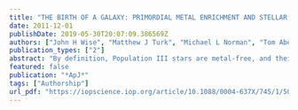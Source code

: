 ```yaml
---
title: "THE BIRTH OF A GALAXY: PRIMORDIAL METAL ENRICHMENT AND STELLAR POPULATIONS"
date: 2011-12-01
publishDate: 2019-05-30T20:07:09.386569Z
authors: ["John H Wise", "Matthew J Turk", "Michael L Norman", "Tom Abel"]
publication_types: ["2"]
abstract: "By definition, Population III stars are metal-free, and their protostellar collapse is driven by molecular hydrogen cooling in the gas phase, leading to large characteristic masses. Population II stars with lower characteristic masses form when the star-forming gas reaches a critical metallicity of 10--6-10--3.5 Z ☉. We present an adaptive mesh refinement radiation hydrodynamics simulation that follows the transition from Population III to Population II star formation. The maximum spatial resolution of 1 comoving parsec allows for individual molecular clouds to be well resolved and their stellar associations to be studied in detail. We model stellar radiative feedback with adaptive ray tracing. A top-heavy initial mass function for the Population III stars is considered, resulting in a plausible distribution of pair-instability supernovae and associated metal enrichment. We find that the gas fraction recovers from 5% to nearly the cosmic fraction in halos with merger histories rich in halos above 107 M ☉. A single pair-instability supernova is sufficient to enrich the host halo to a metallicity floor of 10--3 Z ☉ and to transition to Population II star formation. This provides a natural explanation for the observed floor on damped Ly$α$ systems metallicities reported in the literature, which is of this order. We find that stellar metallicities do not necessarily trace stellar ages, as mergers of halos with established stellar populations can create superpositions of t--Z evolutionary tracks. A bimodal metallicity distribution is created after a starburst occurs when the halo can cool efficiently through atomic line cooling."
featured: false
publication: "*ApJ*"
tags: ["Authorship"]
url_pdf: "https://iopscience.iop.org/article/10.1088/0004-637X/745/1/50/meta"
---
```


